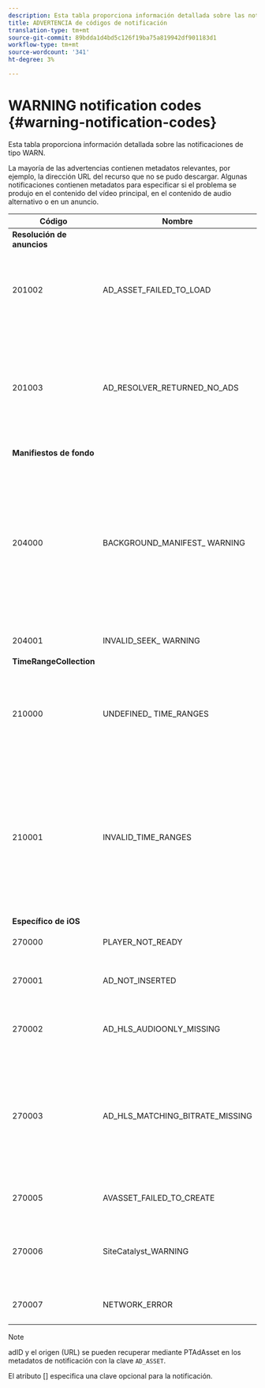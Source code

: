 ```yaml
---
description: Esta tabla proporciona información detallada sobre las notificaciones de tipo WARN.
title: ADVERTENCIA de códigos de notificación
translation-type: tm+mt
source-git-commit: 89bdda1d4bd5c126f19ba75a819942df901183d1
workflow-type: tm+mt
source-wordcount: '341'
ht-degree: 3%

---
```



# WARNING notification codes {#warning-notification-codes}

Esta tabla proporciona información detallada sobre las notificaciones de tipo WARN.

<!--<a id="section_F25366B6703040E3ADA993C113618F01"></a>-->

La mayoría de las advertencias contienen metadatos relevantes, por ejemplo, la dirección URL del recurso que no se pudo descargar. Algunas notificaciones contienen metadatos para especificar si el problema se produjo en el contenido del vídeo principal, en el contenido de audio alternativo o en un anuncio.

<table frame="all" colsep="1" rowsep="1" id="table_C24772DF203B4DB2ACE6B475698C4C58"> 
 <thead> 
  <tr rowsep="1"> 
   <th colname="1" class="entry"><b>Código</b></th> 
   <th colname="2" class="entry"><b>Nombre</b></th> 
   <th colname="3" class="entry"><b>InnerNotification&gt;/b&gt;</th> 
   <th colname="4" class="entry"><b>Claves de metadatos</b></th> 
   <th colname="5" class="entry"><b>Comentarios</b></th> 
  </tr> 
 </thead>
 <tbody> 
  <tr rowsep="1"> 
   <td colname="1"><b>Resolución de anuncios</b> </td> 
   <td colname="2"> </td> 
   <td colname="3"> </td> 
   <td colname="4"> </td> 
   <td colname="5"> </td> 
  </tr> 
  <tr rowsep="1"> 
   <td colname="1"><span class="codeph"> 201002</span> </td> 
   <td colname="2"><span class="codeph"> AD_ASSET_FAILED_TO_LOAD</span> </td> 
   <td colname="3"> <p>Ninguna </p> </td> 
   <td colname="4"><span class="codeph"> AD_ASSET, INTERNAL_ERROR</span> </td> 
   <td colname="5"> <p>Se ha producido un error al intentar cargar un creativo de publicidad. </p> </td> 
  </tr> 
  <tr rowsep="1"> 
   <td colname="1"><span class="codeph"> 201003</span> </td> 
   <td colname="2"><span class="codeph"> AD_RESOLVER_RETURNED_NO_ADS</span> </td> 
   <td colname="3"> <p>Ninguna </p> </td> 
   <td colname="4"><span class="codeph"> INTERNAL_ERROR, AD_ID,DESCRIPCIÓN</span> </td> 
   <td colname="5"> <p>La resolución de la publicidad falló debido a una dirección URL VAST no válida o porque no se devolvió ningún anuncio del envoltorio VAST. </p> </td> 
  </tr> 
  <tr rowsep="1"> 
   <td colname="1"><b>Manifiestos de fondo</b> </td> 
   <td colname="2"> </td>
   <td colname="3"> </td>
   <td colname="4"> </td>
   <td colname="5"> </td>
  </tr> 
  <tr rowsep="1"> 
   <td colname="1"><span class="codeph"> 204000  </span> </td> 
   <td colname="2"><span class="codeph"> BACKGROUND_MANIFEST_ WARNING</span> </td> 
   <td colname="3"> <p>Ninguna </p> </td> 
   <td colname="4"><span class="codeph"> BACKGROUND_MANIFEST_ WARNING_</span> <span class="codeph"> ERRORBACKGROUND_MANIFEST_ WARNING_</span> <span class="codeph"> NAMEDESCRIPTION</span> </td> 
   <td colname="5"> <p> Error en la descarga del manifiesto en segundo plano. Cualquier problema en la actualización del manifiesto de fondo se envía como advertencia de TVSDK y no provoca que se detenga la reproducción. </p> </td> 
  </tr> 
  <tr rowsep="1"> 
   <td colname="1"><span class="codeph"> 204001  </span> </td> 
   <td colname="2"><span class="codeph"> INVALID_SEEK_ WARNING</span> </td> 
   <td colname="3"> <p>Ninguna </p> </td> 
   <td colname="4"><span class="codeph"> DESCRIPCIÓN</span> </td> 
   <td colname="5"> <p></p> </td> 
  </tr> 
  <tr rowsep="1"> 
   <td colname="1"><b>TimeRangeCollection</b> </td> 
   <td colname="2"> </td> 
   <td colname="3"> </td> 
   <td colname="4"> </td> 
   <td colname="5"> </td> 
  </tr> 
  <tr rowsep="1"> 
   <td colname="1"><span class="codeph"> 210000  </span> </td> 
   <td colname="2"><span class="codeph"> UNDEFINED_ TIME_RANGES  </span> </td> 
   <td colname="3"> <p>Ninguna </p> </td> 
   <td colname="4"> Ninguna </td> 
   <td colname="5"> El modo de señalización de anuncio se define como rangos personalizados, pero no hay ningún rango definido. </td> 
  </tr> 
  <tr rowsep="1"> 
   <td colname="1"><span class="codeph"> 210001  </span> </td> 
   <td colname="2"><span class="codeph"> INVALID_TIME_RANGES  </span> </td> 
   <td colname="3"> <p>Ninguna </p> </td> 
   <td colname="4"><span class="codeph"> DESCRIPCIÓN  </span> </td> 
   <td colname="5"> <p> Uno o más intervalos de tiempo no son válidos y se ignorarán o modificarán. </p> <p> DESCRIPCIÓN es una cadena que contiene una descripción de los intervalos no válidos. </p> </td> 
  </tr> 
  <tr rowsep="1"> 
   <td colname="1"><b>Específico de iOS</b> </td> 
   <td colname="2"> </td> 
   <td colname="3"> </td> 
   <td colname="4"> </td> 
   <td colname="5"> </td> 
  </tr> 
  <tr rowsep="1"> 
   <td colname="1"><span class="codeph"> 270000  </span> </td> 
   <td colname="2"><span class="codeph"> PLAYER_NOT_READY  </span> </td> 
   <td colname="3"> <p>Ninguna </p> </td> 
   <td colname="4"><span class="codeph"> DESCRIPCIÓN  </span> </td> 
   <td colname="5"> </td> 
  </tr> 
  <tr rowsep="1"> 
   <td colname="1"><span class="codeph"> 270001  </span> </td> 
   <td colname="2"><span class="codeph"> AD_NOT_INSERTED  </span> </td> 
   <td colname="3"> <p>Ninguna </p> </td> 
   <td colname="4"> <p>Ninguna </p> </td> 
   <td colname="5"> <p>No se insertó el AD en la emisión. </p> </td> 
  </tr> 
  <tr rowsep="1"> 
   <td colname="1"><span class="codeph"> 270002  </span> </td> 
   <td colname="2"><span class="codeph"> AD_HLS_AUDIOONLY_MISSING  </span> </td> 
   <td colname="3"><span class="codeph"> AD_NOT_INSERTED  </span> </td> 
   <td colname="4"> <p>Ninguna </p> </td> 
   <td colname="5"> <p>El anuncio no contiene flujo de solo audio </p> </td> 
  </tr> 
  <tr rowsep="1"> 
   <td colname="1"><span class="codeph"> 270003  </span> </td> 
   <td colname="2"><span class="codeph"> AD_HLS_MATCHING_BITRATE_MISSING  </span> </td> 
   <td colname="3"><span class="codeph"> AD_NOT_INSERTED  </span> </td> 
   <td colname="4"> <p>Ninguna </p> </td> 
   <td colname="5"> <p>No se ha encontrado ningún flujo de anuncios coincidente para la velocidad de bits actual del contenido. </p> <p>  </p> </td> 
  </tr> 
  <tr rowsep="1"> 
   <td colname="1"><span class="codeph"> 270005  </span> </td> 
   <td colname="2"><span class="codeph"> AVASSET_FAILED_TO_CREATE  </span> </td> 
   <td colname="3"><span class="codeph"> PLAYBACK_ERROR  </span> </td> 
   <td colname="4"> <p>Ninguna </p> </td> 
   <td colname="5"> <p>Error al crear el AVAset. </p> </td> 
  </tr> 
  <tr rowsep="1"> 
   <td colname="1"><span class="codeph"> 270006  </span> </td> 
   <td colname="2"><span class="codeph"> SiteCatalyst_WARNING  </span> </td> 
   <td colname="3"> <p>Ninguna </p> </td> 
   <td colname="4"><span class="codeph"> DESCRIPCIÓN  </span> </td> 
   <td colname="5"> <p>Advertencia: Consulte la descripción de la advertencia de sitecatalyst. </p> </td> 
  </tr> 
  <tr rowsep="1"> 
   <td colname="1"><span class="codeph"> 270007  </span> </td> 
   <td colname="2"><span class="codeph"> NETWORK_ERROR  </span> </td> 
   <td colname="3"> <p>Ninguna </p> </td> 
   <td colname="4"><span class="codeph"> URL  </span> </td> 
   <td colname="5"> <p>Error al obtener datos de la red. </p> </td> 
  </tr> 
 </tbody> 
</table>

>[!NOTE]
>
>adID y el origen (URL) se pueden recuperar mediante PTAdAsset en los metadatos de notificación con la clave `AD_ASSET`.
>
>El atributo [] especifica una clave opcional para la notificación.
